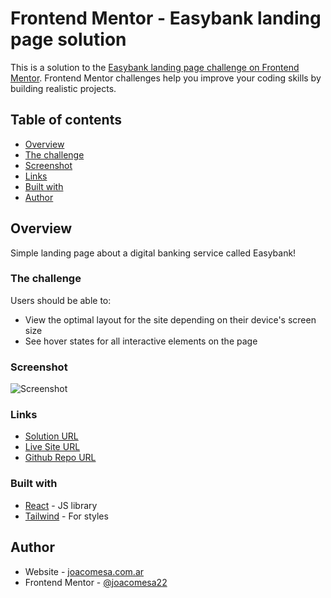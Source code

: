 # Frontend Mentor - Easybank landing page solution

This is a solution to the [Easybank landing page challenge on Frontend Mentor](https://www.frontendmentor.io/challenges/easybank-landing-page-WaUhkoDN). Frontend Mentor challenges help you improve your coding skills by building realistic projects.

## Table of contents

- [Overview](#overview)
- [The challenge](#the-challenge)
- [Screenshot](#screenshot)
- [Links](#links)
- [Built with](#built-with)
- [Author](#author)

## Overview

Simple landing page about a digital banking service called Easybank!

### The challenge

Users should be able to:

- View the optimal layout for the site depending on their device's screen size
- See hover states for all interactive elements on the page

### Screenshot

![Screenshot](./assets/images/screen.jpg)

### Links

- [Solution URL](https://your-solution-url.com)
- [Live Site URL](https://easybank-landing-gamma.vercel.app/)
- [Github Repo URL](https://github.com/joacomesa22/easybank-landing)

### Built with

- [React](https://reactjs.org/) - JS library
- [Tailwind](https://tailwindcss.com/) - For styles

## Author

- Website - [joacomesa.com.ar](https://www.joacomesa.com.ar/)
- Frontend Mentor - [@joacomesa22](https://www.frontendmentor.io/profile/yourusername)
